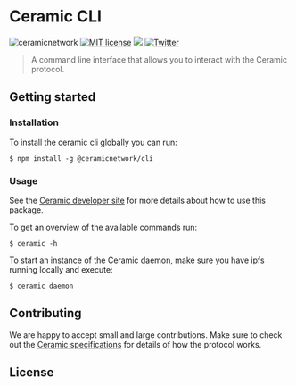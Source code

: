 # Ceramic CLI
![ceramicnetwork](https://circleci.com/gh/ceramicnetwork/js-ceramic.svg?style=shield)
[![MIT license](https://img.shields.io/badge/License-MIT-blue.svg)](https://lbesson.mit-license.org/)
[![](https://img.shields.io/badge/Chat%20on-Discord-orange.svg?style=flat)](https://discord.gg/6VRZpGP)
[![Twitter](https://img.shields.io/twitter/follow/ceramicnetwork?label=Follow&style=social)](https://twitter.com/ceramicnetwork)

> A command line interface that allows you to interact with the Ceramic protocol.

## Getting started

### Installation
To install the ceramic cli globally you can run:
```
$ npm install -g @ceramicnetwork/cli
```

### Usage

See the [Ceramic developer site](https://developers.ceramic.network/) for more details about how to use this package.

To get an overview of the available commands run:
```
$ ceramic -h
```

To start an instance of the Ceramic daemon, make sure you have ipfs running locally and execute:
```
$ ceramic daemon
```


## Contributing
We are happy to accept small and large contributions. Make sure to check out the [Ceramic specifications](https://github.com/ceramicnetwork/specs) for details of how the protocol works.

## License
